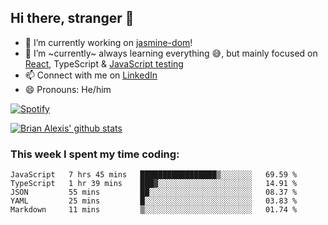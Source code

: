 ## Hi there, stranger 👋

- 🔭 I’m currently working on [jasmine-dom](https://github.com/testing-library/jasmine-dom)!
- 🌱 I’m ~currently~ always learning everything 😅, but mainly focused on [React](https://courseit.com.ar/cursos/frontend-avanzado-2020), TypeScript & [JavaScript testing](https://testingjavascript.com/)
- 📫 Connect with me on [LinkedIn](https://www.linkedin.com/in/brian-alexis/)
- 😄 Pronouns: He/him

[![Spotify](https://novatorem-nine-beige.vercel.app/api/spotify)](https://open.spotify.com/user/21ttbyunhf56rp6soqidgfk2q)

[![Brian Alexis' github stats](https://github-readme-stats-sepia-two.vercel.app/api?username=brrianalexis&show_icons=true&hide_border=true?count_private=true)](https://github.com/brrianalexis/github-readme-stats)

### This week I spent my time coding:
<!--START_SECTION:waka-->
```text
JavaScript   7 hrs 45 mins   █████████████████▒░░░░░░░   69.59 % 
TypeScript   1 hr 39 mins    ███▓░░░░░░░░░░░░░░░░░░░░░   14.91 % 
JSON         55 mins         ██░░░░░░░░░░░░░░░░░░░░░░░   08.37 % 
YAML         25 mins         █░░░░░░░░░░░░░░░░░░░░░░░░   03.83 % 
Markdown     11 mins         ▒░░░░░░░░░░░░░░░░░░░░░░░░   01.74 % 
```
<!--END_SECTION:waka-->
